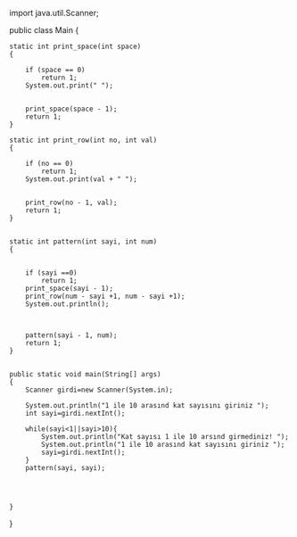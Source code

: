 import java.util.Scanner;

public class Main
{

    static int print_space(int space)
    {

        if (space == 0)
            return 1;
        System.out.print(" ");


        print_space(space - 1);
        return 1;
    }

    static int print_row(int no, int val)
    {

        if (no == 0)
            return 1;
        System.out.print(val + " ");


        print_row(no - 1, val);
        return 1;
    }


    static int pattern(int sayi, int num)
    {


        if (sayi ==0)
            return 1;
        print_space(sayi - 1);
        print_row(num - sayi +1, num - sayi +1);
        System.out.println();


        
        pattern(sayi - 1, num);
        return 1;
    }


    public static void main(String[] args)
    {
        Scanner girdi=new Scanner(System.in);

        System.out.println("1 ile 10 arasınd kat sayısını giriniz ");
        int sayi=girdi.nextInt();

        while(sayi<1||sayi>10){
            System.out.println("Kat sayısı 1 ile 10 arsınd girmediniz! ");
            System.out.println("1 ile 10 arasınd kat sayısını giriniz ");
            sayi=girdi.nextInt();
        }
        pattern(sayi, sayi);




    }
}


